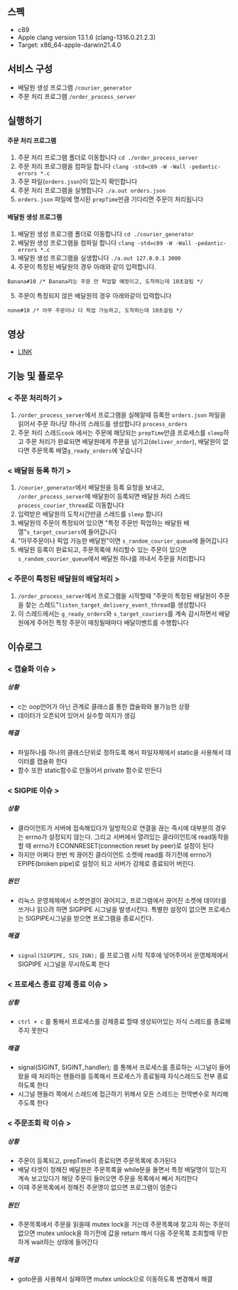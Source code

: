 ## 스펙
- c89
- Apple clang version 13.1.6 (clang-1316.0.21.2.3)
- Target: x86_64-apple-darwin21.4.0

## 서비스 구성
- 배달원 생성 프로그램 `/courier_generator`
- 주문 처리 프로그램 `/order_process_server`

## 실행하기
#### 주문 처리 프로그램
1. 주문 처리 프로그램 폴더로 이동합니다 `cd ./order_process_server`
2. 주문 처리 프로그램을 컴파일 합니다 `clang -std=c89 -W -Wall -pedantic-errors *.c`
3. 주문 파일(`orders.json`)이 있는지 확인합니다
4. 주문 처리 프로그램을 실행합니다 `./a.out orders.json`
5. `orders.json` 파일에 명시된 `prepTime`만큼 기다리면 주문이 처리됩니다 
#### 배달원 생성 프로그램
1. 배달원 생성 프로그램 폴더로 이동합니다 `cd ./courier_generator`
2. 배달원 생성 프로그램을 컴파일 합니다 `clang -std=c89 -W -Wall -pedantic-errors *.c`
3. 배달원 생성 프로그램을 실생합니다 `./a.out 127.0.0.1 3000`
4. 주문이 특정된 배달원의 경우 아래와 같이 입력합니다.
```
Banana#10 /* Banana라는 주문 만 픽업할 예정이고, 도착하는데 10초걸림 */
```
5. 주문이 특정되지 않은 배달원의 경우 아래와같이 입력합니다
```
none#10 /* 아무 주문이나 다 픽업 가능하고, 도착하는데 10초걸림 */
```

## 영상
- [LINK](https://youtu.be/7DalTaIuk_E](https://youtu.be/sikZwmxh7nU))

## 기능 및 플로우
### < 주문 처리하기 >
1. `/order_process_server`에서 프로그램을 실해알때 등록한 `orders.json` 파일을 읽어서 주문 하나당 하나의 스래드를 생성합니다 `process_orders`
2. 주문 처리 스레드`cook` 에서는 주문에 해당되는 `prepTime`만큼 프로세스를 `sleep`하고 주문 처리가 완료되면 배달원에게 주문을 넘기고(`deliver_order`), 배달원이 없다면 주문목록 배열`g_ready_orders`에 넣습니다
### < 배달원 등록 하기 >
1. `/courier_generator`에서 배달원을 등록 요청을 보내고, `/order_process_server`에 배달원이 등록되면 배달원 처리 스레드`process_courier_thread`로 이동합니다
2. 입력받은 배달원의 도착시간만큼 스레드를 `sleep` 합니다
3. 배달원의 주문이 특정되어 있으면 "특정 주문만 픽업하는 배달원 배열"`s_target_couriers`에 들어갑니다
4. "아무주문이나 픽업 가능한 배달원"이면 `s_random_courier_queue`에 들어갑니다
5. 배달원 등록이 완료되고, 주문목록에 처리할수 있는 주문이 있으면 `s_random_courier_queue`에서 배달원 하나를 꺼내서 주문을 처리합니다
### < 주문이 특정된 배달원의 배달처리 >
1. `/order_process_server`에서 프로그램을 시작할때 "주문이 특정된 배달원이 주문을 찾는 스레드"`listen_target_delivery_event_thread`를 생성합니다
2. 이 스레드에서는 `g_ready_orders`와 `s_target_couriers`를 계속 감시하면서 배달원에게 주어진 특정 주문이 매칭될때마다 배달이벤트를 수행합니다

## 이슈로그
### < 캡슐화 이슈 >
##### 상황
- c는 oop언어가 아닌 관계로 클래스를 통한 캡슐화와 불가능한 상황
- 데이터가 오픈되어 있어서 실수할 여지가 생김
##### 해결
- 파일하나를 하나의 클래스단위로 정하도록 해서 파일자체에서 static을 사용해서 데이터를 캡슐화 한다
- 함수 또한 static함수로 만들어서 private 함수로 만든다

### < SIGPIE 이슈 >
##### 상황
- 클라이언트가 서버에 접속해있다가 일방적으로 연결을 끊는 즉시에 대부분의 경우는 errno가 설정되지 않는다. 그리고 서버에서 열려있는 클라이언트에 read동작을 할 때 errno가 ECONNRESET(connection reset by peer)로 설정이 된다
- 하지만 어쩌다 한번 씩 끊어진 클라이언트 소켓에 read를 하기전에 errno가 EPIPE(broken pipe)로 설정이 되고 서버가 강제로 종료되어 버린다.
##### 원인
- 리눅스 운영체제에서 소켓연결이 끊어지고, 프로그램에서 끊어진 소켓에 데이터를 쓰거나 읽으려 하면 SIGPIPE 시그널을 발생시킨다. 특별한 설정이 없으면 프로세스는 SIGPIPE시그널을 받으면 프로그램을 종료시킨다.
##### 해결
- `signal(SIGPIPE, SIG_IGN);` 를 프로그램 시작 직후에 넣어주어서 운영체제에서 SIGPIPE 시그널을 무시하도록 한다

### < 프로세스 종료 강제 종료 이슈 >
##### 상황
- `ctrl + c` 를 통해서 프로세스를 강제종료 할때 생성되어있는 자식 스레드를 종료해주지 못한다
##### 해결
- signal(SIGINT, SIGINT_handler); 를 통해서 프로세스를 종료하는 시그널이 들어왔을 때 처리하는 헨들러를 등록해서 프로세스가 종료될때 자식스레드도 전부 종료하도록 한다
- 시그널 핸들러 쪽에서 스레드에 접근하기 위해서 모든 스레드는 전역변수로 처리해주도록 한다

### < 주문조회 락 이슈 >
##### 상황
- 주문이 등록되고, prepTime이 종료되면 주문목록에 추가된다
- 배달 타겟이 정해진 배달원은 주문목록을 while문을 돌면서 특정 배달명이 있는지 계속 보고있다가 해당 주문이 들어오면 주문을 목록에서 빼서 처리한다
- 이때 주문목록에서 정해진 주문명이 없으면 프로그램이 멈춘다
##### 원인 
- 주문목록에서 주문을 읽을때 mutex lock을 거는데 주문목록에 찾고자 하는 주문이 없으면 mutex unlock을 하기전에 값을 return 해서 다음 주문목록 조회할때 무한하게 wait하는 상태에 들어간다
##### 해결
- goto문을 사용해서 실패하면 mutex unlock으로 이동하도록 변경해서 해결
